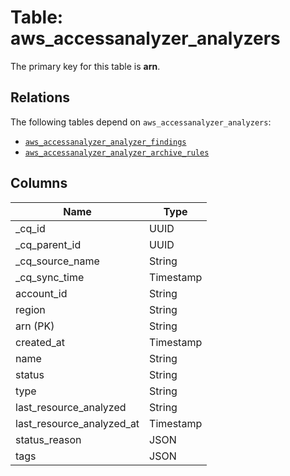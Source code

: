 # Table: aws_accessanalyzer_analyzers



The primary key for this table is **arn**.

## Relations
The following tables depend on `aws_accessanalyzer_analyzers`:
  - [`aws_accessanalyzer_analyzer_findings`](aws_accessanalyzer_analyzer_findings.md)
  - [`aws_accessanalyzer_analyzer_archive_rules`](aws_accessanalyzer_analyzer_archive_rules.md)

## Columns
| Name          | Type          |
| ------------- | ------------- |
|_cq_id|UUID|
|_cq_parent_id|UUID|
|_cq_source_name|String|
|_cq_sync_time|Timestamp|
|account_id|String|
|region|String|
|arn (PK)|String|
|created_at|Timestamp|
|name|String|
|status|String|
|type|String|
|last_resource_analyzed|String|
|last_resource_analyzed_at|Timestamp|
|status_reason|JSON|
|tags|JSON|